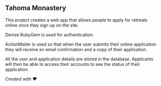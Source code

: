 ## Tahoma Monastery

This project creates a web app that allows people to apply for retreats online once they sign up on the site.

Devise RubyGem is used for authentication.

ActionMailer is used so that when the user submits their online application they will receive an email confirmation and a copy of their application.  

All the user and application details are stored in the database.  Applicants will then be able to access their accounts to see the status of their application.

*Created with ♥* 